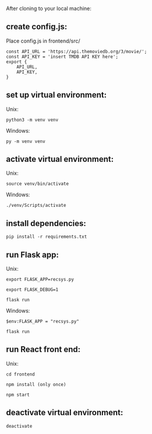 After cloning to your local machine:

## create config.js:
Place config.js in frontend/src/

    const API_URL = 'https://api.themoviedb.org/3/movie/';
    const API_KEY = 'insert TMDB API KEY here';
    export {
        API_URL,
        API_KEY,
    }

## set up virtual environment:
Unix:

    python3 -m venv venv

Windows:

    py -m venv venv

## activate virtual environment: 
Unix:

    source venv/bin/activate

Windows:

    ./venv/Scripts/activate

## install dependencies: 
    pip install -r requirements.txt

## run Flask app: 
Unix:

    export FLASK_APP=recsys.py

    export FLASK_DEBUG=1

    flask run

Windows:

    $env:FLASK_APP = "recsys.py"

    flask run

## run React front end:
Unix:

    cd frontend
    
    npm install (only once)
    
    npm start

## deactivate virtual environment:
    deactivate
